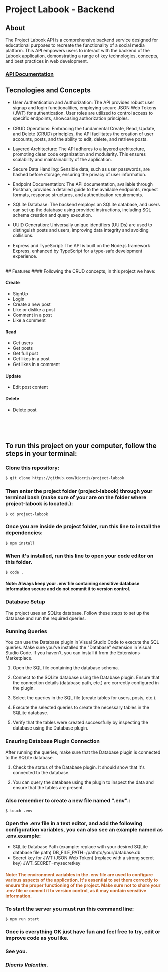 # Project Labook - Backend

## About
The Project Labook API is a comprehensive backend service designed for educational purposes to recreate the functionality of a social media platform. This API empowers users to interact with the backend of the Labook application, demonstrating a range of key technologies, concepts, and best practices in web development.
### **[API Documentation](https://documenter.getpostman.com/view/27681104/2s9Xy5MAzc)**
## Tecnologies and Concepts

* User Authentication and Authorization: The API provides robust user signup and login functionalities, employing secure JSON Web Tokens (JWT) for authentication. User roles are utilized to control access to specific endpoints, showcasing authorization principles.

* CRUD Operations: Embracing the fundamental Create, Read, Update, and Delete (CRUD) principles, the API facilitates the creation of user accounts, posts, and the ability to edit, delete, and retrieve posts.

* Layered Architecture: The API adheres to a layered architecture, promoting clean code organization and modularity. This ensures scalability and maintainability of the application.

* Secure Data Handling: Sensible data, such as user passwords, are hashed before storage, ensuring the privacy of user information.

* Endpoint Documentation: The API documentation, available through Postman, provides a detailed guide to the available endpoints, request formats, response structures, and authentication requirements.

* SQLite Database: The backend employs an SQLite database, and users can set up the database using provided instructions, including SQL schema creation and query execution.

* UUID Generation: Universally unique identifiers (UUIDs) are used to distinguish posts and users, improving data integrity and avoiding collisions.

* Express and TypeScript: The API is built on the Node.js framework Express, enhanced by TypeScript for a type-safe development experience.
</br>
## Features
#### Following the CRUD concepts, in this project we have:
 
 #### Create
 * SignUp
 * Login
 * Create a new post
 * Like or dislike a post
 * Comment in a post
 * Like a comment
 
 #### Read
 * Get users
 * Get posts
 * Get full post
 * Get likes in a post
 * Get likes in a comment
 
 #### Update
 * Edit post content
 
 #### Delete
 * Delete post
</br>

</br>




</br>

## To run this project on your computer, follow the steps in your terminal:

### Clone this repository:
```
$ git clone https://github.com/Diocris/project-labook
```

### Then enter the project folder (project-labook) through your terminal bash (make sure of your are on the folder where project-labook is located.):
```
$ cd project-labook
```

### Once you are inside de project folder, run this line to install the dependencies:
```
$ npm install
```

### When it's installed, run this line to open your code editor on this folder.
```
$ code .
```
#### Note: Always keep your .env file containing sensitive database information secure and do not commit it to version control.


### Database Setup
The project uses an SQLite database. Follow these steps to set up the database and run the required queries.

### Running Queries
You can use the Database plugin in Visual Studio Code to execute the SQL queries. Make sure you've installed the "Database" extension in Visual Studio Code. If you haven't, you can install it from the Extensions Marketplace.

1. Open the SQL file containing the database schema.

2. Connect to the SQLite database using the Database plugin. Ensure that the connection details (database path, etc.) are correctly configured in the plugin.

3. Select the queries in the SQL file (create tables for users, posts, etc.).

4. Execute the selected queries to create the necessary tables in the SQLite database.

5. Verify that the tables were created successfully by inspecting the database using the Database plugin.

### Ensuring Database Plugin Connection
After running the queries, make sure that the Database plugin is connected to the SQLite database.

1. Check the status of the Database plugin. It should show that it's connected to the database.

2. You can query the database using the plugin to inspect the data and ensure that the tables are present.

### Also remember to create a new file named ".env".:
```
$ touch .env
```
### Open the .env file in a text editor, and add the following configuration variables, you can also see an example named as .env.example:

* SQLite Database Path (example: replace with your desired SQLite database file path)
DB_FILE_PATH=/path/to/your/database.db
* Secret key for JWT (JSON Web Token) (replace with a strong secret key)
JWT_SECRET=mysecretkey


#### <p style="color:#BE6429"> Note: The environment variables in the .env file are used to configure various aspects of the application. It's essential to set them correctly to ensure the proper functioning of the project. Make sure not to share your .env file or commit it to version control, as it may contain sensitive information.</p>

### To start the server you must run this command line:
```
$ npm run start
```

### Once is everything OK just have fun and feel free to try, edit or improve code as you like.
### See you.
### <em>Diocris Valentim.</em>
 




